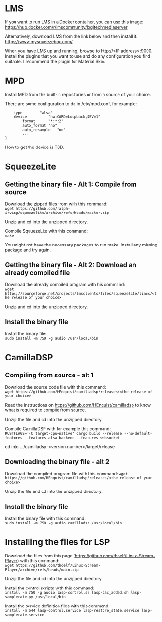 # LMS
If you want to run LMS in a Docker container, you can use this image:<br/>https://hub.docker.com/r/lmscommunity/logitechmediaserver

Alternatively, download LMS from the link below and then install it:<br/>https://www.mysqueezebox.com/

When you have LMS up and running, browse to http://\<IP address\>:9000. Install the plugins that you want to use and do any configuration you find suitable. I recommend the plugin for Material Skin.

# MPD
Install MPD from the built-in repositories or from a source of your choice.

There are some configuration to do in /etc/mpd.conf, for example:<br/>
```audio_output {
	type		"alsa"
	device          "hw:CARD=Loopback,DEV=1"
        format		"*:*:2"
        auto_format	"no"
        auto_resample	"no"
        ...
}
```

How to get the device is TBD.

# SqueezeLite
## Getting the binary file - Alt 1: Compile from source
Download the zipped files from with this command:<br/>```wget https://github.com/ralph-irving/squeezelite/archive/refs/heads/master.zip```

Unzip and cd into the unzipped directory.

Compile SquuezeLite with this command:<br/>```make```

You might not have the necessary packages to run make. Install any missing package and try again.

## Getting the binary file - Alt 2: Download an already compiled file
Download the already compiled program with his command:<br/>```wget https://sourceforge.net/projects/lmsclients/files/squeezelite/linux/<the release of your choice>```

Unzip and cd into the unzipped directory.

## Install the binary file
Install the binary file:<br/>```sudo install -m 750 -g audio /usr/local/bin```

# CamillaDSP
## Compiling from source - alt 1
Download the source code file with this command:<br/>```wget https://github.com/HEnquist/camilladsp/releases/<the release of your choice>```

Read the instructions on https://github.com/HEnquist/camilladsp to know what is required to compile from source.

Unzip the file and cd into the unzipped directory.

Compile CamillaDSP with for example this command:<br/>
```RUSTFLAGS='-C target-cpu=native' cargo build --release --no-default-features --features alsa-backend --features websocket```

cd into .../camilladsp-\<version number\>/target/release

## Downloading the binary file - alt 2
Download the compiled program file with this command:
```wget https://github.com/HEnquist/camilladsp/releases/<the release of your choice>```

Unzip the file and cd into the unzipped directory.

## Install the binary file
Install the binary file with this command:<br/>
```sudo install -m 750 -g audio camilladsp /usr/local/bin```

# Installing the files for LSP
Download the files from this page (https://github.com/thoelf/Linux-Stream-Player) with this command:<br/>
```wget https://github.com/thoelf/Linux-Stream-Player/archive/refs/heads/main.zip```

Unzip the file and cd into the unzipped directory.

Install the control scripts with this command:<br/>
```install -m 750 -g audio lasp-control.sh lasp-dac_added.sh lasp-samplerate.py /usr/local/bin```

Install the service definition files with this command:<br/>
```install -m 644 lasp-control.service lasp-restore_state.service lasp-samplerate.service```
